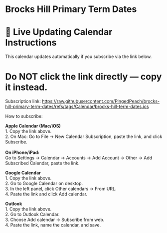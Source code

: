 # Brocks Hill Primary Term Dates
# 📅 Live Updating Calendar Instructions

This calendar updates automatically if you subscribe via the link below.
# Do NOT click the link directly — copy it instead.

Subscription link: https://raw.githubusercontent.com/PingedPeach/brocks-hill-primary-term-dates/refs/tags/Calendar/brocks-hill-term-dates.ics

How to subscribe:

<b> Apple Calendar (Mac/iOS) </b><br>
	1.	Copy the link above. <br>
	2.	On Mac: Go to File → New Calendar Subscription, paste the link, and click Subscribe. <br> <br>
<b>On iPhone/iPad:</b> <br> Go to Settings → Calendar → Accounts → Add Account → Other → Add Subscribed Calendar, paste the link. <br>

<b>Google Calendar </b><br>
	1.	Copy the link above. <br>
	2.	Go to Google Calendar on desktop. <br>
	3.	In the left panel, click Other calendars → From URL. <br>
	4.	Paste the link and click Add calendar. <br> 

<b>Outlook </b> <br>
	1.	Copy the link above. <br>
	2.	Go to Outlook Calendar. <br>
	3.	Choose Add calendar → Subscribe from web. <br>
	4.	Paste the link, name the calendar, and save. <br>
